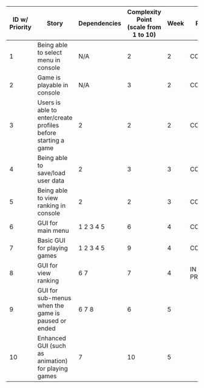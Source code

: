 | ID w/ Priority | Story | Dependencies | Complexity Point (scale from 1 to 10)| Week | Progress |
| --- | -------------------------------- | ------- | ------- | ------- | ------- |
| 1  | Being able to select menu in console  | N/A | 2 | 2 | COMPLETED |
| 2  | Game is playable in console | N/A | 3 | 2 | COMPLETED |
| 3  | Users is able to enter/create profiles before starting a game | 2 | 2 | 2 | COMPLETED |
| 4  | Being able to save/load user data | 2 | 3 | 3 | COMPLETED |
| 5  | Being able to view ranking in console | 2 | 2 | 3 | COMPLETED |
| 6  | GUI for main menu | 1 2 3 4 5 | 6 | 4 | COMPLETED |
| 7  | Basic GUI for playing games | 1 2 3 4 5| 9 | 4 | COMPLETED |
| 8  | GUI for view ranking | 6 7 | 7 | 4 | IN PROGRESS |
| 9  | GUI for sub-menus when the game is paused or ended | 6 7 8 | 6 | 5 |  |
| 10  | Enhanced GUI (such as animation) for playing games| 7 | 10 | 5 |  |
